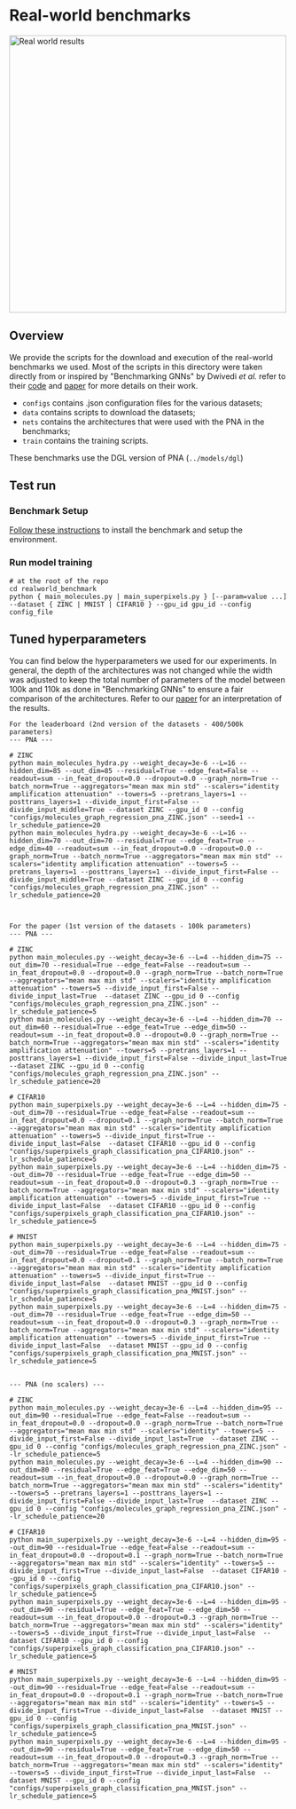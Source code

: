 # Real-world benchmarks

<img src="https://raw.githubusercontent.com/lukecavabarrett/pna/master/multitask_benchmark/images/realworld_results.png" alt="Real world results" width="500"/>

## Overview

We provide the scripts for the download and execution of the real-world benchmarks we used. Most of the scripts in this directory were taken directly from or inspired by "Benchmarking GNNs" by Dwivedi _et al._ refer to their [code](https://github.com/graphdeeplearning/benchmarking-gnns) and [paper](https://arxiv.org/abs/2003.00982) for more details on their work.

- `configs` contains .json configuration files for the various datasets;
- `data` contains scripts to download the datasets;
- `nets` contains the architectures that were used with the PNA in the benchmarks;
- `train` contains the training scripts.
  
These benchmarks use the DGL version of PNA (`../models/dgl`)

## Test run

### Benchmark Setup

[Follow these instructions](./docs/setup.md) to install the benchmark and setup the environment.

### Run model training
```
# at the root of the repo
cd realworld_benchmark
python { main_molecules.py | main_superpixels.py } [--param=value ...] --dataset { ZINC | MNIST | CIFAR10 } --gpu_id gpu_id --config config_file
```


## Tuned hyperparameters

You can find below the hyperparameters we used for our experiments. In general, the depth of the architectures was not changed while the width was adjusted to keep the total number of parameters of the model between 100k and 110k as done in "Benchmarking GNNs" to ensure a fair comparison of the architectures. Refer to our [paper](https://arxiv.org/abs/2004.05718) for an interpretation of the results.

```
For the leaderboard (2nd version of the datasets - 400/500k parameters)
--- PNA ---

# ZINC
python main_molecules_hydra.py --weight_decay=3e-6 --L=16 --hidden_dim=85 --out_dim=85 --residual=True --edge_feat=False --readout=sum --in_feat_dropout=0.0 --dropout=0.0 --graph_norm=True --batch_norm=True --aggregators="mean max min std" --scalers="identity amplification attenuation" --towers=5 --pretrans_layers=1 --posttrans_layers=1 --divide_input_first=False --divide_input_middle=True --dataset ZINC --gpu_id 0 --config "configs/molecules_graph_regression_pna_ZINC.json" --seed=1 --lr_schedule_patience=20
python main_molecules_hydra.py --weight_decay=3e-6 --L=16 --hidden_dim=70 --out_dim=70 --residual=True --edge_feat=True --edge_dim=40 --readout=sum --in_feat_dropout=0.0 --dropout=0.0 --graph_norm=True --batch_norm=True --aggregators="mean max min std" --scalers="identity amplification attenuation" --towers=5 --pretrans_layers=1 --posttrans_layers=1 --divide_input_first=False --divide_input_middle=True --dataset ZINC --gpu_id 0 --config "configs/molecules_graph_regression_pna_ZINC.json" --lr_schedule_patience=20



For the paper (1st version of the datasets - 100k parameters)
--- PNA ---

# ZINC
python main_molecules.py --weight_decay=3e-6 --L=4 --hidden_dim=75 --out_dim=70 --residual=True --edge_feat=False --readout=sum --in_feat_dropout=0.0 --dropout=0.0 --graph_norm=True --batch_norm=True --aggregators="mean max min std" --scalers="identity amplification attenuation" --towers=5 --divide_input_first=False --divide_input_last=True  --dataset ZINC --gpu_id 0 --config "configs/molecules_graph_regression_pna_ZINC.json" --lr_schedule_patience=5
python main_molecules.py --weight_decay=3e-6 --L=4 --hidden_dim=70 --out_dim=60 --residual=True --edge_feat=True --edge_dim=50 --readout=sum --in_feat_dropout=0.0 --dropout=0.0 --graph_norm=True --batch_norm=True --aggregators="mean max min std" --scalers="identity amplification attenuation" --towers=5 --pretrans_layers=1 --posttrans_layers=1 --divide_input_first=False --divide_input_last=True  --dataset ZINC --gpu_id 0 --config "configs/molecules_graph_regression_pna_ZINC.json" --lr_schedule_patience=20

# CIFAR10
python main_superpixels.py --weight_decay=3e-6 --L=4 --hidden_dim=75 --out_dim=70 --residual=True --edge_feat=False --readout=sum --in_feat_dropout=0.0 --dropout=0.1 --graph_norm=True --batch_norm=True --aggregators="mean max min std" --scalers="identity amplification attenuation" --towers=5 --divide_input_first=True --divide_input_last=False  --dataset CIFAR10 --gpu_id 0 --config "configs/superpixels_graph_classification_pna_CIFAR10.json" --lr_schedule_patience=5
python main_superpixels.py --weight_decay=3e-6 --L=4 --hidden_dim=75 --out_dim=70 --residual=True --edge_feat=True --edge_dim=50 --readout=sum --in_feat_dropout=0.0 --dropout=0.3 --graph_norm=True --batch_norm=True --aggregators="mean max min std" --scalers="identity amplification attenuation" --towers=5 --divide_input_first=True --divide_input_last=False  --dataset CIFAR10 --gpu_id 0 --config "configs/superpixels_graph_classification_pna_CIFAR10.json" --lr_schedule_patience=5

# MNIST
python main_superpixels.py --weight_decay=3e-6 --L=4 --hidden_dim=75 --out_dim=70 --residual=True --edge_feat=False --readout=sum --in_feat_dropout=0.0 --dropout=0.1 --graph_norm=True --batch_norm=True --aggregators="mean max min std" --scalers="identity amplification attenuation" --towers=5 --divide_input_first=True --divide_input_last=False  --dataset MNIST --gpu_id 0 --config "configs/superpixels_graph_classification_pna_MNIST.json" --lr_schedule_patience=5
python main_superpixels.py --weight_decay=3e-6 --L=4 --hidden_dim=75 --out_dim=70 --residual=True --edge_feat=True --edge_dim=50 --readout=sum --in_feat_dropout=0.0 --dropout=0.3 --graph_norm=True --batch_norm=True --aggregators="mean max min std" --scalers="identity amplification attenuation" --towers=5 --divide_input_first=True --divide_input_last=False  --dataset MNIST --gpu_id 0 --config "configs/superpixels_graph_classification_pna_MNIST.json" --lr_schedule_patience=5


--- PNA (no scalers) ---

# ZINC
python main_molecules.py --weight_decay=3e-6 --L=4 --hidden_dim=95 --out_dim=90 --residual=True --edge_feat=False --readout=sum --in_feat_dropout=0.0 --dropout=0.0 --graph_norm=True --batch_norm=True --aggregators="mean max min std" --scalers="identity" --towers=5 --divide_input_first=False --divide_input_last=True  --dataset ZINC --gpu_id 0 --config "configs/molecules_graph_regression_pna_ZINC.json" --lr_schedule_patience=5
python main_molecules.py --weight_decay=3e-6 --L=4 --hidden_dim=90 --out_dim=80 --residual=True --edge_feat=True --edge_dim=50 --readout=sum --in_feat_dropout=0.0 --dropout=0.0 --graph_norm=True --batch_norm=True --aggregators="mean max min std" --scalers="identity" --towers=5 --pretrans_layers=1 --posttrans_layers=1 --divide_input_first=False --divide_input_last=True  --dataset ZINC --gpu_id 0 --config "configs/molecules_graph_regression_pna_ZINC.json" --lr_schedule_patience=20

# CIFAR10
python main_superpixels.py --weight_decay=3e-6 --L=4 --hidden_dim=95 --out_dim=90 --residual=True --edge_feat=False --readout=sum --in_feat_dropout=0.0 --dropout=0.1 --graph_norm=True --batch_norm=True --aggregators="mean max min std" --scalers="identity" --towers=5 --divide_input_first=True --divide_input_last=False  --dataset CIFAR10 --gpu_id 0 --config "configs/superpixels_graph_classification_pna_CIFAR10.json" --lr_schedule_patience=5
python main_superpixels.py --weight_decay=3e-6 --L=4 --hidden_dim=95 --out_dim=90 --residual=True --edge_feat=True --edge_dim=50 --readout=sum --in_feat_dropout=0.0 --dropout=0.3 --graph_norm=True --batch_norm=True --aggregators="mean max min std" --scalers="identity" --towers=5 --divide_input_first=True --divide_input_last=False  --dataset CIFAR10 --gpu_id 0 --config "configs/superpixels_graph_classification_pna_CIFAR10.json" --lr_schedule_patience=5

# MNIST
python main_superpixels.py --weight_decay=3e-6 --L=4 --hidden_dim=95 --out_dim=90 --residual=True --edge_feat=False --readout=sum --in_feat_dropout=0.0 --dropout=0.1 --graph_norm=True --batch_norm=True --aggregators="mean max min std" --scalers="identity" --towers=5 --divide_input_first=True --divide_input_last=False  --dataset MNIST --gpu_id 0 --config "configs/superpixels_graph_classification_pna_MNIST.json" --lr_schedule_patience=5
python main_superpixels.py --weight_decay=3e-6 --L=4 --hidden_dim=95 --out_dim=90 --residual=True --edge_feat=True --edge_dim=50 --readout=sum --in_feat_dropout=0.0 --dropout=0.3 --graph_norm=True --batch_norm=True --aggregators="mean max min std" --scalers="identity" --towers=5 --divide_input_first=True --divide_input_last=False  --dataset MNIST --gpu_id 0 --config "configs/superpixels_graph_classification_pna_MNIST.json" --lr_schedule_patience=5

```
